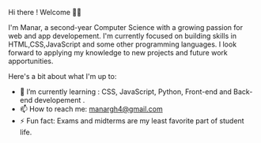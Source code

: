   Hi there ! Welcome 👋🏼

  I'm Manar, a second-year Computer Science with a growing passion for web and app developement. I'm currently focused on building skills in HTML,CSS,JavaScript and some other programming languages.
  I look forward to applying my knowledge to new projects and future work apportunities.

Here's a bit about what I'm up to:

- 🌱 I’m currently learning : CSS, JavaScript, Python, Front-end and Back-end developement .
- 📫 How to reach me: manargh4@gmail.com
- ⚡ Fun fact: Exams and midterms are my least favorite part of student life.
  
